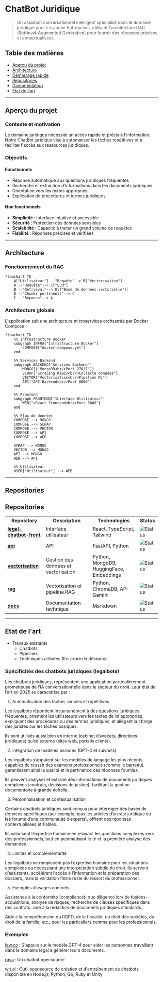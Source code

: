 # ChatBot Juridique

> Un assistant conversationnel intelligent spécialisé dans le domaine juridique pour les Junior Entreprises, utilisant l'architecture RAG (Retrieval-Augmented Generation) pour fournir des réponses précises et contextualisées.

## Table des matières

- [Aperçu du projet](#aperçu-du-projet)
- [Architecture](#architecture)
- [Démarrage rapide](#démarrage-rapide)
- [Repositories](#repositories)
- [Documentation](#documentation)
- [État de l'art](#état-de-lart)

---

## Aperçu du projet

### Contexte et motivation

Le domaine juridique nécessite un accès rapide et précis à l'information. Notre ChatBot juridique vise à automatiser les tâches répétitives et à faciliter l'accès aux ressources juridiques.

### Objectifs

#### Fonctionnels
- Réponse automatique aux questions juridiques fréquentes
- Recherche et extraction d'informations dans les documents juridiques
- Orientation vers les textes appropriés
- Explication de procédures et termes juridiques

#### Non fonctionnels
- **Simplicité** : Interface intuitive et accessible
- **Sécurité** : Protection des données sensibles
- **Scalabilité** : Capacité à traiter un grand volume de requêtes
- **Fiabilité** : Réponses précises et vérifiées

---

## Architecture

### Fonctionnement du RAG

```mermaid
flowchart TD
    A["Utilisateur"] --"Requête"--> B["Vectorisation"] 
    A --"Requête"--> C["LLM"]
    B --"Retrieval"--> D[("Base de données vectorielle")]
    D --"Chunks pertinents"--> C
    C --"Réponse"--> A
```

### Architecture globale

L'application suit une architecture microservices orchestrée par Docker Compose :

```mermaid
flowchart TD
    %% Infrastructure Docker
    subgraph INFRA["Infrastructure Docker"]
        COMPOSE["docker-compose.yml"]
    end
    
    %% Services Backend
    subgraph BACKEND["Services Backend"]
        MONGO[("MongoDB<br/>Port 27017")]
        SCRAP["Scraping Kiwix<br/>Collecte données"]
        VECTOR["Vectorisation<br/>Pipeline ML"]
        API["API Backend<br/>Port 8000"]
    end
    
    %% Frontend
    subgraph FRONTEND["Interface Utilisateur"]
        WEB["⚛React Frontend<br/>Port 3000"]
    end
    
    %% Flux de données
    COMPOSE --> MONGO
    COMPOSE --> SCRAP
    COMPOSE --> VECTOR
    COMPOSE --> API
    COMPOSE --> WEB
    
    SCRAP --> MONGO
    VECTOR --> MONGO
    API --> MONGO
    WEB --> API
    
    %% Utilisateur
    USER["Utilisateur"] --> WEB
```

---
## Repositories

## Repositories

| Repository | Description | Technologies | Status |
|------------|-------------|--------------|--------|
| **[legal-chatbot-front](https://github.com/epf-projet-chatbot/legal-chatbot-front)** | Interface utilisateur | React, TypeScript, Tailwind | ![Status](https://img.shields.io/badge/status-fait-green) |
| **[api](https://github.com/epf-projet-chatbot/api)** | API | FastAPI, Python | ![Status](https://img.shields.io/badge/status-fait-green) |
| **[vectorisation](https://github.com/epf-projet-chatbot/vectorisation)** | Gestion des données et vectorisation | Python, MongoDB, HuggingFace, Embeddings | ![Status](https://img.shields.io/badge/status-fait-green) |
| **[rag](https://github.com/epf-projet-chatbot/rag)** | Vectorisation et pipeline RAG | Python, ChromaDB, API Gemini | ![Status](https://img.shields.io/badge/status-fait-green) |
| **[docs](https://github.com/epf-projet-chatbot/docs)** | Documentation technique | Markdown | ![Status](https://img.shields.io/badge/status-planifié-blue) |
---

## Etat de l'art

- Travaux existants
    - Chatbots
    - Pipelines
    - Techniques utilisées (Ex: arbre de décision)

### Spécificités des chatbots juridiques (legalbots)
Les chatbots juridiques, représentent une application particulièrement prometteuse de l’IA conversationnelle dans le secteur du droit. Leur état de l’art en 2025 se caractérise par :

1. Automatisation des tâches simples et répétitives

Les legalbots répondent instantanément à des questions juridiques fréquentes, orientent les utilisateurs vers les textes de loi appropriés, expliquent des procédures ou des termes juridiques, et allègent la charge des juristes sur les tâches basiques.

Ils sont utilisés aussi bien en interne (cabinet d’avocats, directions juridiques) qu’en externe (sites web, portails clients).

2. Intégration de modèles avancés (GPT-4 et suivants)

Les legalbots s’appuient sur les modèles de langage les plus récents, capables de réussir des examens professionnels (comme le barreau), garantissant ainsi la qualité et la pertinence des réponses fournies.

Ils peuvent analyser et extraire des informations de documents juridiques complexes (contrats, décisions de justice), facilitant la gestion documentaire à grande échelle.

3. Personnalisation et contextualisation

Certains chatbots juridiques sont conçus pour interroger des bases de données spécifiques (par exemple, tous les articles d’un site juridique ou les forums d’une communauté d’experts), offrant des réponses contextualisées et fiables.

Ils valorisent l’expertise humaine en relayant les questions complexes vers des professionnels, tout en automatisant le tri et la première analyse des demandes.

4. Limites et complémentarité

Les legalbots ne remplacent pas l’expertise humaine pour les situations complexes ou nécessitant une interprétation subtile du droit. Ils servent d’assistants, accélérant l’accès à l’information et la préparation des dossiers, mais la validation finale reste du ressort du professionnel.

5. Exemples d’usages concrets

Assistance à la conformité (compliance), due diligence lors de fusions-acquisitions, analyse de risques, recherche de clauses spécifiques dans des contrats, aide à la rédaction de documents juridiques standards.

Aide à la compréhension du RGPD, de la fiscalité, du droit des sociétés, du droit de la famille, etc., pour les particuliers comme pour les professionnels.


### Exemples

[law.co](https://law.co/) : S'appuie sur le modèle GPT-4 pour aider les personnes travaillant dans le domaine légal à générer leurs documents.

[rasa](https://github.com/RasaHQ/rasa) : Un chatbot opensource 

[wit.ai](https://github.com/wit-ai) : Outil opensource de création et d'entraînement de chatbots disponible en Node.js, Python, Go, Ruby et Unity
